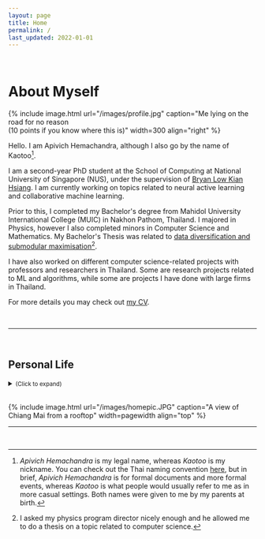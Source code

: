 ```yaml
---
layout: page
title: Home
permalink: /
last_updated: 2022-01-01
---
```


<!-- # Updates

<a class="twitter-timeline" data-lang="en" data-width="50%" data-dnt="true" href="https://twitter.com/apivich_h?ref_src=twsrc%5Etfw">Tweets by apivich_h</a> <script async src="https://platform.twitter.com/widgets.js" charset="utf-8"></script>

<br/>

--- -->

<br/>

# About Myself

{% include image.html url="/images/profile.jpg" caption="Me lying on the road for no reason <br> (10 points if you know where this is)" width=300 align="right" %}

Hello. I am Apivich Hemachandra, although I also go by the name of Kaotoo[^1].

I am a second-year PhD student at the School of Computing at National University of Singapore (NUS), under the supervision of <a href="https://www.comp.nus.edu.sg/~lowkh/">Bryan Low Kian Hsiang</a>. I am currently working on topics related to neural active learning and collaborative machine learning.

Prior to this, I completed my Bachelor's degree from Mahidol University International College (MUIC) in Nakhon Pathom, Thailand. I majored in Physics, however I also completed minors in Computer Science and Mathematics. My Bachelor's Thesis was related to <a href="/projects/thesis">data diversification and submodular maximisation</a>[^2].

I have also worked on different computer science-related projects with professors and researchers in Thailand. Some are research projects related to ML and algorithms, while some are projects I have done with large firms in Thailand.

For more details you may check out <a href="/cv">my CV</a>.

<br/>

___

<br/>

## Personal Life

<details> 
<summary><small>(Click to expand)</small></summary>
<br/>
I was born in Bangkok, however was raised in Chiang Mai. I lived in Chiang Mai until I turned 18 when I completed my A-Levels, before moving to Bangkok to complete my undergraduate degree.
<br/><br/>
When I am not busy doing work, I enjoy playing and listening to music. I am a mediocre drummer, guitarist and vocalist, and helped running music club back in high school.
<br/><br/>
I enjoy watching football (or soccer as some may call it), and am a fan of Nottingham Forest (who <s>will hopefully be</s> <i>are now</i> in the Premier League <s>soon</s>). 
<br/><br/>
<a href="/youtube">I also make maths videos whenever I have enough free time</a>.

</details>

<br/>

{% include image.html url="/images/homepic.JPG" caption="A view of Chiang Mai from a rooftop" width=pagewidth align="top" %}

___

<br/>


[^1]: _Apivich Hemachandra_ is my legal name, whereas _Kaotoo_ is my nickname. You can check out the Thai naming convention <a href="https://en.wikipedia.org/wiki/Thai_name">here</a>, but in brief, _Apivich Hemachandra_ is for formal documents and more formal events, whereas _Kaotoo_ is what people would usually refer to me as in more casual settings. Both names were given to me by my parents at birth.

[^2]: I asked my physics program director nicely enough and he allowed me to do a thesis on a topic related to computer science.
